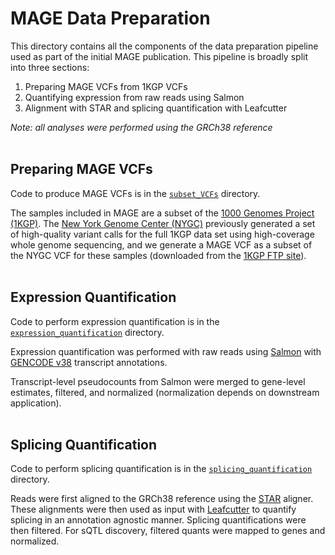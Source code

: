 # MAGE Data Preparation

This directory contains all the components of the data preparation pipeline used as part of the initial MAGE publication. This pipeline is broadly split into three sections:
1. Preparing MAGE VCFs from 1KGP VCFs
2. Quantifying expression from raw reads using Salmon
3. Alignment with STAR and splicing quantification with Leafcutter

*Note: all analyses were performed using the GRCh38 reference*<br><br>

## Preparing MAGE VCFs

Code to produce MAGE VCFs is in the [`subset_VCFs`](subset_VCFs/) directory.

The samples included in MAGE are a subset of the [1000 Genomes Project (1KGP)](https://doi.org/10.1038/nature15393). The [New York Genome Center (NYGC)](https://doi.org/10.1016/j.cell.2022.08.004) previously generated a set of high-quality variant calls for the full 1KGP data set using high-coverage whole genome sequencing, and we generate a MAGE VCF as a subset of the NYGC VCF for these samples (downloaded from the [1KGP FTP site](http://ftp.1000genomes.ebi.ac.uk/vol1/ftp/data_collections/1000G_2504_high_coverage/working/20201028_3202_phased/)).<br><br>

## Expression Quantification

Code to perform expression quantification is in the [`expression_quantification`](expression_quantification/) directory.

Expression quantification was performed with raw reads using [Salmon](https://combine-lab.github.io/salmon/) with [GENCODE v38](https://www.gencodegenes.org/human/release_38.html) transcript annotations.

Transcript-level pseudocounts from Salmon were merged to gene-level estimates, filtered, and normalized (normalization depends on downstream application).<br><br>

## Splicing Quantification

Code to perform splicing quantification is in the [`splicing_quantification`](splicing_quantifcation/) directory.

Reads were first aligned to the GRCh38 reference using the [STAR](https://www.ncbi.nlm.nih.gov/pmc/articles/PMC3530905/) aligner. These alignments were then used as input with [Leafcutter](https://www.nature.com/articles/s41588-017-0004-9) to quantify splicing in an annotation agnostic manner. Splicing quantifications were then filtered. For sQTL discovery, filtered quants were mapped to genes and normalized.<br><br>
